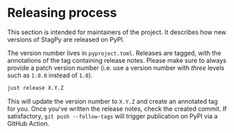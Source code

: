 Releasing process
=================

This section is intended for maintainers of the project. It describes how new
versions of StagPy are released on PyPI.

The version number lives in `pyproject.toml`. Releases are tagged, with the
annotations of the tag containing release notes.
Please make sure to always provide a patch version number (i.e. use a version
number with *three* levels such as `1.0.0` instead of `1.0`).

```sh title="shell"
just release X.Y.Z
```

This will update the version number to `X.Y.Z` and create an annotated tag for
you. Once you've written the release notes, check the created commit. If
satisfactory, `git push --follow-tags` will trigger publication on PyPI via a
GitHub Action.
